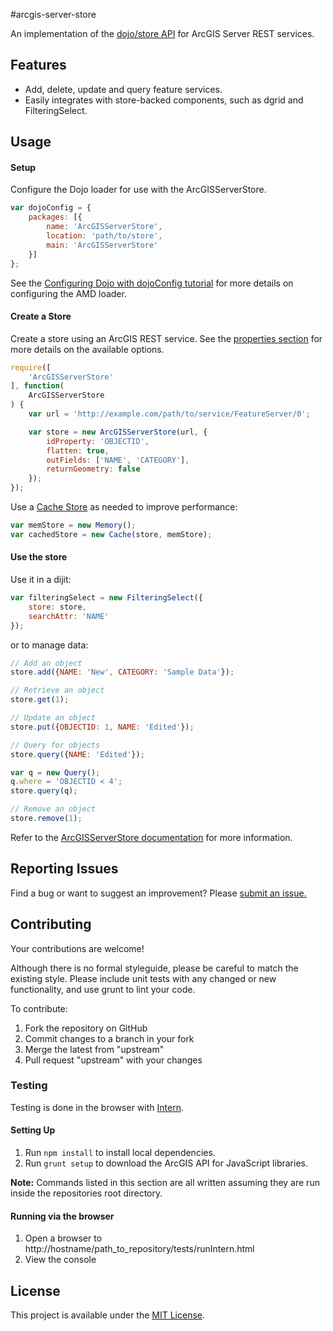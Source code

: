 #arcgis-server-store

An implementation of the 
[dojo/store API](http://dojotoolkit.org/reference-guide/1.10/dojo/store.html) 
for ArcGIS Server REST services.


## Features

- Add, delete, update and query feature services.
- Easily integrates with store-backed components, such as dgrid and 
  FilteringSelect.


## Usage

#### Setup

Configure the Dojo loader for use with the ArcGISServerStore. 

```JavaScript
var dojoConfig = {
	packages: [{
		name: 'ArcGISServerStore',
		location: 'path/to/store',
		main: 'ArcGISServerStore'
	}]
};
```

See the 
[Configuring Dojo with dojoConfig tutorial](http://dojotoolkit.org/documentation/tutorials/1.10/dojo_config/) 
for more details on configuring the AMD loader.

#### Create a Store

Create a store using an ArcGIS REST service. See the 
[properties section](https://github.com/thollingsheadesri/arcgis-server-store/blob/master/docs/ArcGISServerStore.md#property-summary) 
for more details on the available options.

```JavaScript
require([
	'ArcGISServerStore'
], function(
	ArcGISServerStore
) {
	var url = 'http://example.com/path/to/service/FeatureServer/0';

	var store = new ArcGISServerStore(url, {
		idProperty: 'OBJECTID',
		flatten: true,
		outFields: ['NAME', 'CATEGORY'],
		returnGeometry: false
	});
});
```

Use a 
[Cache Store](http://dojotoolkit.org/reference-guide/1.10/dojo/store/Cache.html) 
as needed to improve performance:

```JavaScript
var memStore = new Memory();
var cachedStore = new Cache(store, memStore);
```

#### Use the store

Use it in a dijit:

```JavaScript
var filteringSelect = new FilteringSelect({
	store: store,
	searchAttr: 'NAME'
});
```

or to manage data:

```JavaScript
// Add an object
store.add({NAME: 'New', CATEGORY: 'Sample Data'});

// Retrieve an object
store.get(1);

// Update an object
store.put({OBJECTID: 1, NAME: 'Edited'});

// Query for objects
store.query({NAME: 'Edited'});

var q = new Query();
q.where = 'OBJECTID < 4';
store.query(q);

// Remove an object
store.remove(1);
```

Refer to the 
[ArcGISServerStore documentation](https://github.com/thollingsheadesri/arcgis-server-store/blob/master/docs/ArcGISServerStore.md) 
for more information.


## Reporting Issues

Find a bug or want to suggest an improvement? Please 
[submit an issue.](https://github.com/thollingsheadesri/arcgis-server-store/issues)


## Contributing

Your contributions are welcome!

Although there is no formal styleguide, please be careful to match the existing 
style. Please include unit tests with any changed or new functionality, and use 
grunt to lint your code.

To contribute:

1. Fork the repository on GitHub
2. Commit changes to a branch in your fork
3. Merge the latest from "upstream"
4. Pull request "upstream" with your changes

### Testing

Testing is done in the browser with [Intern](http://theintern.github.io/).

#### Setting Up

1. Run `npm install` to install local dependencies.
2. Run `grunt setup` to download the ArcGIS API for JavaScript libraries.

**Note:** Commands listed in this section are all written assuming they are run 
inside the repositories root directory.

#### Running via the browser

1. Open a browser to http://hostname/path_to_repository/tests/runIntern.html
2. View the console


## License

This project is available under the 
[MIT License](https://github.com/thollingsheadesri/arcgis-server-store/blob/master/LICENSE).
